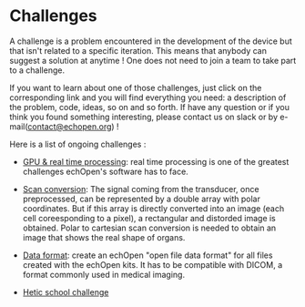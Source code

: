 # Challenges

A challenge is a problem encountered in the development of the device but that isn't related to a specific iteration. This means that anybody can suggest a solution at anytime ! One does not need to join a team to take part to a challenge.

If you want to learn about one of those challenges, just click on the corresponding link and you will find everything you need: a description of the problem, code, ideas, so on and so forth. If have any question or if you think you found something interesting, please contact us on slack or by e-mail(contact@echopen.org) !

Here is a list of ongoing challenges :

* [GPU & real time processing](/challenges/gpu-and-real-time-processing.md): real time processing is one of the greatest challenges echOpen's software has to face. 

* [Scan conversion](/challenges/scan-conersion.md): The signal coming from the transducer, once preprocessed, can be represented by a double array with polar coordinates. But if this array is directly converted into an image (each cell coreesponding to a pixel), a rectangular and distorded image is obtained. Polar to cartesian scan conversion is needed to obtain an image that shows the real shape of organs.

* [Data format](/challenges/scan-conversion.md): create an echOpen "open file data format" for all files created with the echOpen kits. It has to be compatible with DICOM, a format commonly used in medical imaging.

* [Hetic school challenge](/challenges/hetic-school-challenge.md)


